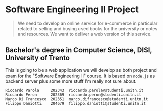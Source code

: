 # Software Engineering II Project

> We need to develop an online service for e-commerce in particular related to selling and buying used books for the university or notes and resources. We want to deliver a web version of this service.

## Bachelor's degree in Computer Science, DISI, University of Trento
This is going to be a web application we will develop as both project and exam for the "Software Engineering II" course. It is based on `node.js` as backend server plus some more stuff I'm really not sure about.



``` plaintext
Riccardo Parola     202343  riccardo.parola@studenti.unitn.it    
Riccardo Peron      202369  riccardo.peron@studenti.unitn.it       
Marco Di Francesco  202351  marco.difrancesco@studenti.unitn.it    
Filippo Daniotti    204679  filippo.daniotti@studenti.unitn.it     
```
